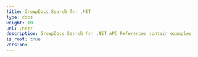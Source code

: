 ```yaml
---
title: GroupDocs.Search for .NET
type: docs
weight: 10
url: /net/
description: GroupDocs.Search for .NET API References contain examples, code snippets, and API documentation. It provides namespaces, classes, interfaces, and other API details.
is_root: true
version:
---
```

